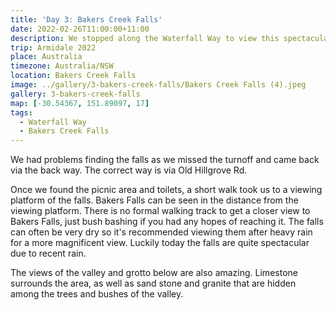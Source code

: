 ```yaml
---
title: 'Day 3: Bakers Creek Falls'
date: 2022-02-26T11:00:00+11:00
description: We stopped along the Waterfall Way to view this spectacular falls into a gorge.
trip: Armidale 2022
place: Australia
timezone: Australia/NSW
location: Bakers Creek Falls
image: ../gallery/3-bakers-creek-falls/Bakers Creek Falls (4).jpeg
gallery: 3-bakers-creek-falls
map: [-30.54367, 151.89097, 17]
tags:
  - Waterfall Way
  - Bakers Creek Falls
---
```


We had problems finding the falls as we missed the turnoff and came back via the back way. The correct way is via Old Hillgrove Rd.

Once we found the picnic area and toilets, a short walk took us to a viewing platform of the falls. Bakers Falls can be seen in the distance from the viewing platform. There is no formal walking track to get a closer view to Bakers Falls, just bush bashing if you had any hopes of reaching it. The falls can often be very dry so it's recommended viewing them after heavy rain for a more magnificent view. Luckily today the falls are quite spectacular due to recent rain.

The views of the valley and grotto below are also amazing. Limestone surrounds the area, as well as sand stone and granite that are hidden among the trees and bushes of the valley.
